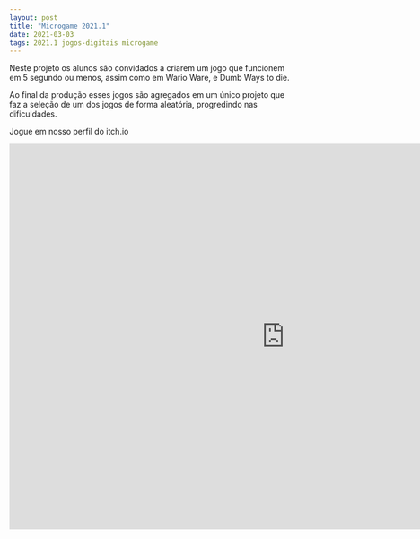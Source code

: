```yaml
---
layout: post
title: "Microgame 2021.1"
date: 2021-03-03
tags: 2021.1 jogos-digitais microgame 
---
```


Neste projeto os alunos são convidados a criarem um jogo que funcionem em 5
segundo ou menos, assim como em Wario Ware, e Dumb Ways to die. 

Ao final da produção esses jogos são agregados em um único projeto que faz a
seleção de um dos jogos de forma aleatória, progredindo nas dificuldades. 


Jogue em nosso perfil do itch.io

<iframe frameborder="0" src="https://itch.io/embed-upload/3744432?color=333333"
allowfullscreen="" width="980" height="688"><a
href="https://rvinsper.itch.io/microgames-20211">Play Microgames 2021.1 on
itch.io</a></iframe>

